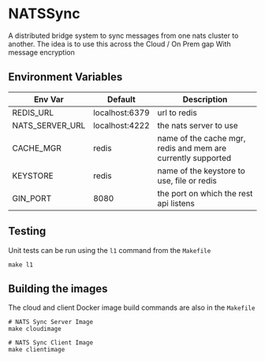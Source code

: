 # NATSSync
A distributed bridge system to sync messages from one nats cluster to another.  The idea is to use this across the Cloud / On Prem gap
With message encryption


## Environment Variables
| Env Var | Default | Description |
| ---- | ------------ | ----------- |
| REDIS_URL | localhost:6379 | url to redis |
| NATS_SERVER_URL | localhost:4222 | the nats server to use
| CACHE_MGR | redis | name of the cache mgr, redis and mem are currently supported
| KEYSTORE | redis | name of the keystore to use, file or redis 
| GIN_PORT | 8080 | the port on which the rest api listens
 

## Testing
Unit tests can be run using the `l1` command from the `Makefile`
```shell
make l1
```


## Building the images
The cloud and client Docker image build commands are also in the `Makefile`
```shell
# NATS Sync Server Image
make cloudimage
```
```shell
# NATS Sync Client Image
make clientimage
```
